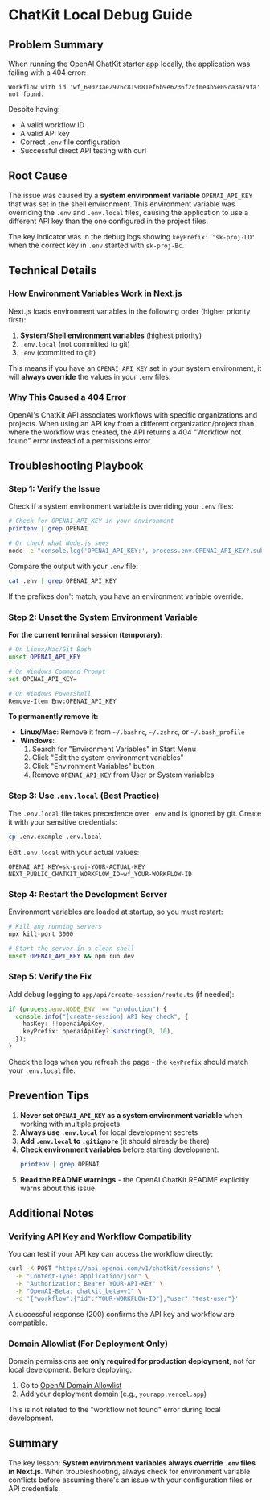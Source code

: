 # ChatKit Local Debug Guide

## Problem Summary

When running the OpenAI ChatKit starter app locally, the application was failing with a 404 error:

```
Workflow with id 'wf_69023ae2976c819081ef6b9e6236f2cf0e4b5e09ca3a79fa' not found.
```

Despite having:
- A valid workflow ID
- A valid API key
- Correct `.env` file configuration
- Successful direct API testing with curl

## Root Cause

The issue was caused by a **system environment variable** `OPENAI_API_KEY` that was set in the shell environment. This environment variable was overriding the `.env` and `.env.local` files, causing the application to use a different API key than the one configured in the project files.

The key indicator was in the debug logs showing `keyPrefix: 'sk-proj-LD'` when the correct key in `.env` started with `sk-proj-Bc`.

## Technical Details

### How Environment Variables Work in Next.js

Next.js loads environment variables in the following order (higher priority first):
1. **System/Shell environment variables** (highest priority)
2. `.env.local` (not committed to git)
3. `.env` (committed to git)

This means if you have an `OPENAI_API_KEY` set in your system environment, it will **always override** the values in your `.env` files.

### Why This Caused a 404 Error

OpenAI's ChatKit API associates workflows with specific organizations and projects. When using an API key from a different organization/project than where the workflow was created, the API returns a 404 "Workflow not found" error instead of a permissions error.

## Troubleshooting Playbook

### Step 1: Verify the Issue

Check if a system environment variable is overriding your `.env` files:

```bash
# Check for OPENAI_API_KEY in your environment
printenv | grep OPENAI

# Or check what Node.js sees
node -e "console.log('OPENAI_API_KEY:', process.env.OPENAI_API_KEY?.substring(0, 10))"
```

Compare the output with your `.env` file:

```bash
cat .env | grep OPENAI_API_KEY
```

If the prefixes don't match, you have an environment variable override.

### Step 2: Unset the System Environment Variable

**For the current terminal session (temporary):**

```bash
# On Linux/Mac/Git Bash
unset OPENAI_API_KEY

# On Windows Command Prompt
set OPENAI_API_KEY=

# On Windows PowerShell
Remove-Item Env:OPENAI_API_KEY
```

**To permanently remove it:**

- **Linux/Mac**: Remove it from `~/.bashrc`, `~/.zshrc`, or `~/.bash_profile`
- **Windows**:
  1. Search for "Environment Variables" in Start Menu
  2. Click "Edit the system environment variables"
  3. Click "Environment Variables" button
  4. Remove `OPENAI_API_KEY` from User or System variables

### Step 3: Use `.env.local` (Best Practice)

The `.env.local` file takes precedence over `.env` and is ignored by git. Create it with your sensitive credentials:

```bash
cp .env.example .env.local
```

Edit `.env.local` with your actual values:

```
OPENAI_API_KEY=sk-proj-YOUR-ACTUAL-KEY
NEXT_PUBLIC_CHATKIT_WORKFLOW_ID=wf_YOUR-WORKFLOW-ID
```

### Step 4: Restart the Development Server

Environment variables are loaded at startup, so you must restart:

```bash
# Kill any running servers
npx kill-port 3000

# Start the server in a clean shell
unset OPENAI_API_KEY && npm run dev
```

### Step 5: Verify the Fix

Add debug logging to `app/api/create-session/route.ts` (if needed):

```typescript
if (process.env.NODE_ENV !== "production") {
  console.info("[create-session] API key check", {
    hasKey: !!openaiApiKey,
    keyPrefix: openaiApiKey?.substring(0, 10),
  });
}
```

Check the logs when you refresh the page - the `keyPrefix` should match your `.env.local` file.

## Prevention Tips

1. **Never set `OPENAI_API_KEY` as a system environment variable** when working with multiple projects
2. **Always use `.env.local`** for local development secrets
3. **Add `.env.local` to `.gitignore`** (it should already be there)
4. **Check environment variables** before starting development:
   ```bash
   printenv | grep OPENAI
   ```
5. **Read the README warnings** - the OpenAI ChatKit README explicitly warns about this issue

## Additional Notes

### Verifying API Key and Workflow Compatibility

You can test if your API key can access the workflow directly:

```bash
curl -X POST "https://api.openai.com/v1/chatkit/sessions" \
  -H "Content-Type: application/json" \
  -H "Authorization: Bearer YOUR-API-KEY" \
  -H "OpenAI-Beta: chatkit_beta=v1" \
  -d '{"workflow":{"id":"YOUR-WORKFLOW-ID"},"user":"test-user"}'
```

A successful response (200) confirms the API key and workflow are compatible.

### Domain Allowlist (For Deployment Only)

Domain permissions are **only required for production deployment**, not for local development. Before deploying:

1. Go to [OpenAI Domain Allowlist](https://platform.openai.com/settings/organization/security/domain-allowlist)
2. Add your deployment domain (e.g., `yourapp.vercel.app`)

This is not related to the "workflow not found" error during local development.

## Summary

The key lesson: **System environment variables always override `.env` files in Next.js**. When troubleshooting, always check for environment variable conflicts before assuming there's an issue with your configuration files or API credentials.
